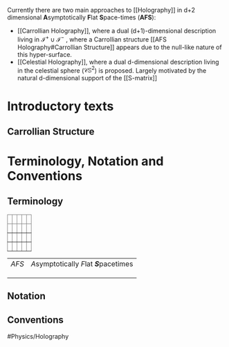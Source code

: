 Currently there are two main approaches to [[Holography]] in d+2 dimensional **A**symptotically **F**lat **S**pace-times (**AFS**): 
-  [[Carrollian Holography]], where a dual (d+1)-dimensional description living in $\mathscr{I}^{+}\cup\mathscr{I}^{-}$ , where a Carrollian structure [[AFS Holography#Carrollian Structure]] appears due to the null-like nature of this hyper-surface.
-  [[Celestial Holography]], where a dual d-dimensional description living in the celestial sphere ($\mathcal{C}\mathbb{S}^2$) is proposed. Largely motivated by the natural d-dimensional support of the [[S-matrix]]



# Introductory texts

## Carrollian Structure



# Terminology, Notation and Conventions



## Terminology


<style type="text/css">
.tg  {border-collapse:collapse;border-spacing:0;}
.tg td{border-color:black;border-style:solid;border-width:1px;font-family:Arial, sans-serif;font-size:14px;
  overflow:hidden;padding:10px 5px;word-break:normal;}
.tg th{border-color:black;border-style:solid;border-width:1px;font-family:Arial, sans-serif;font-size:14px;
  font-weight:normal;overflow:hidden;padding:10px 5px;word-break:normal;}
.tg .tg-0pky{border-color:inherit;text-align:left;vertical-align:top}
</style>
<table class="tg"><thead>
  <tr>
    <th class="tg-0pky"></th>
    <th class="tg-0pky"></th>
    <th class="tg-0pky"></th>
    <th class="tg-0pky"></th>
    <th class="tg-0pky"></th>
  </tr></thead>
<tbody>
  <tr>
    <td class="tg-0pky"></td>
    <td class="tg-0pky"></td>
    <td class="tg-0pky"></td>
    <td class="tg-0pky"></td>
    <td class="tg-0pky"></td>
  </tr>
  <tr>
    <td class="tg-0pky"></td>
    <td class="tg-0pky"></td>
    <td class="tg-0pky"></td>
    <td class="tg-0pky"></td>
    <td class="tg-0pky"></td>
  </tr>
  <tr>
    <td class="tg-0pky"></td>
    <td class="tg-0pky"></td>
    <td class="tg-0pky"></td>
    <td class="tg-0pky"></td>
    <td class="tg-0pky"></td>
  </tr>
</tbody>
</table>


|       |                                          |
| :---: | ---------------------------------------- |
| *AFS* | *A*symptotically *F*lat ***S***pacetimes |
|       |                                          |
|       |                                          |
|       |                                          |


## Notation

## Conventions

#Physics/Holography 
